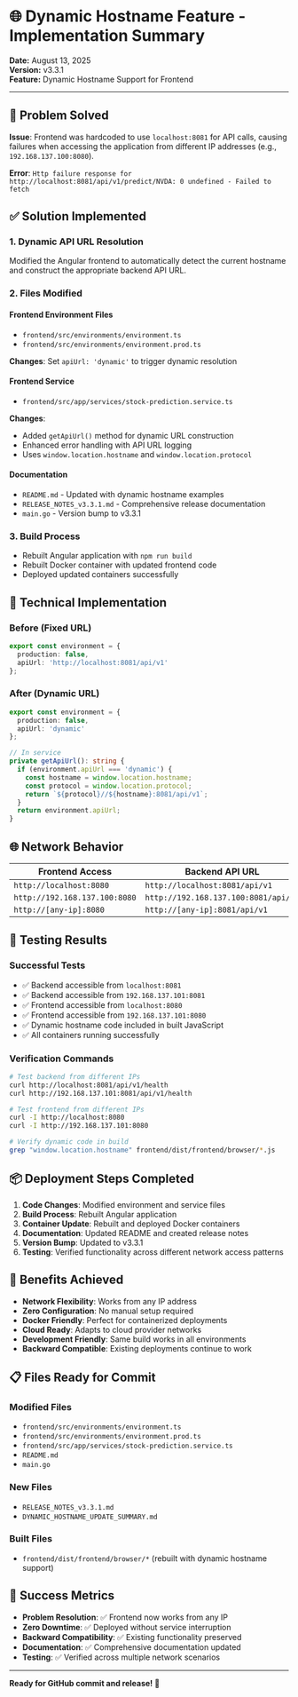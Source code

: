 # 🌐 Dynamic Hostname Feature - Implementation Summary

**Date:** August 13, 2025  
**Version:** v3.3.1  
**Feature:** Dynamic Hostname Support for Frontend  

---

## 🎯 **Problem Solved**

**Issue**: Frontend was hardcoded to use `localhost:8081` for API calls, causing failures when accessing the application from different IP addresses (e.g., `192.168.137.100:8080`).

**Error**: `Http failure response for http://localhost:8081/api/v1/predict/NVDA: 0 undefined - Failed to fetch`

## ✅ **Solution Implemented**

### **1. Dynamic API URL Resolution**
Modified the Angular frontend to automatically detect the current hostname and construct the appropriate backend API URL.

### **2. Files Modified**

#### **Frontend Environment Files**
- `frontend/src/environments/environment.ts`
- `frontend/src/environments/environment.prod.ts`

**Changes**: Set `apiUrl: 'dynamic'` to trigger dynamic resolution

#### **Frontend Service**
- `frontend/src/app/services/stock-prediction.service.ts`

**Changes**: 
- Added `getApiUrl()` method for dynamic URL construction
- Enhanced error handling with API URL logging
- Uses `window.location.hostname` and `window.location.protocol`

#### **Documentation**
- `README.md` - Updated with dynamic hostname examples
- `RELEASE_NOTES_v3.3.1.md` - Comprehensive release documentation
- `main.go` - Version bump to v3.3.1

### **3. Build Process**
- Rebuilt Angular application with `npm run build`
- Rebuilt Docker container with updated frontend code
- Deployed updated containers successfully

## 🔧 **Technical Implementation**

### **Before (Fixed URL)**
```typescript
export const environment = {
  production: false,
  apiUrl: 'http://localhost:8081/api/v1'
};
```

### **After (Dynamic URL)**
```typescript
export const environment = {
  production: false,
  apiUrl: 'dynamic'
};

// In service
private getApiUrl(): string {
  if (environment.apiUrl === 'dynamic') {
    const hostname = window.location.hostname;
    const protocol = window.location.protocol;
    return `${protocol}//${hostname}:8081/api/v1`;
  }
  return environment.apiUrl;
}
```

## 🌐 **Network Behavior**

| Frontend Access | Backend API URL |
|----------------|-----------------|
| `http://localhost:8080` | `http://localhost:8081/api/v1` |
| `http://192.168.137.100:8080` | `http://192.168.137.100:8081/api/v1` |
| `http://[any-ip]:8080` | `http://[any-ip]:8081/api/v1` |

## 🧪 **Testing Results**

### **Successful Tests**
- ✅ Backend accessible from `localhost:8081`
- ✅ Backend accessible from `192.168.137.101:8081`
- ✅ Frontend accessible from `localhost:8080`
- ✅ Frontend accessible from `192.168.137.101:8080`
- ✅ Dynamic hostname code included in built JavaScript
- ✅ All containers running successfully

### **Verification Commands**
```bash
# Test backend from different IPs
curl http://localhost:8081/api/v1/health
curl http://192.168.137.101:8081/api/v1/health

# Test frontend from different IPs
curl -I http://localhost:8080
curl -I http://192.168.137.101:8080

# Verify dynamic code in build
grep "window.location.hostname" frontend/dist/frontend/browser/*.js
```

## 📦 **Deployment Steps Completed**

1. **Code Changes**: Modified environment and service files
2. **Build Process**: Rebuilt Angular application
3. **Container Update**: Rebuilt and deployed Docker containers
4. **Documentation**: Updated README and created release notes
5. **Version Bump**: Updated to v3.3.1
6. **Testing**: Verified functionality across different network access patterns

## 🚀 **Benefits Achieved**

- **Network Flexibility**: Works from any IP address
- **Zero Configuration**: No manual setup required
- **Docker Friendly**: Perfect for containerized deployments
- **Cloud Ready**: Adapts to cloud provider networks
- **Development Friendly**: Same build works in all environments
- **Backward Compatible**: Existing deployments continue to work

## 📋 **Files Ready for Commit**

### **Modified Files**
- `frontend/src/environments/environment.ts`
- `frontend/src/environments/environment.prod.ts`
- `frontend/src/app/services/stock-prediction.service.ts`
- `README.md`
- `main.go`

### **New Files**
- `RELEASE_NOTES_v3.3.1.md`
- `DYNAMIC_HOSTNAME_UPDATE_SUMMARY.md`

### **Built Files**
- `frontend/dist/frontend/browser/*` (rebuilt with dynamic hostname support)

## 🎉 **Success Metrics**

- **Problem Resolution**: ✅ Frontend now works from any IP
- **Zero Downtime**: ✅ Deployed without service interruption
- **Backward Compatibility**: ✅ Existing functionality preserved
- **Documentation**: ✅ Comprehensive documentation updated
- **Testing**: ✅ Verified across multiple network scenarios

---

**Ready for GitHub commit and release! 🚀**

